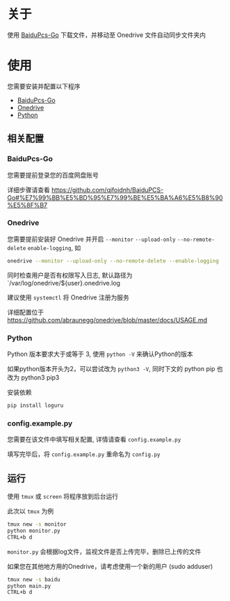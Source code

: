 # 关于

使用 [BaiduPcs-Go](https://github.com/qjfoidnh/BaiduPCS-Go) 下载文件，并移动至 Onedrive 文件自动同步文件夹内

# 使用

您需要安装并配置以下程序
- [BaiduPcs-Go](https://github.com/qjfoidnh/BaiduPCS-Go)
- [Onedrive](https://github.com/abraunegg/onedrive)
- [Python](https://www.python.org)

## 相关配置

### BaiduPcs-Go

您需要提前登录您的百度网盘账号

详细步骤请查看 https://github.com/qjfoidnh/BaiduPCS-Go#%E7%99%BB%E5%BD%95%E7%99%BE%E5%BA%A6%E5%B8%90%E5%8F%B7

### Onedrive

您需要提前安装好 Onedrive 并开启 `--monitor` `--upload-only` `--no-remote-delete` `enable-logging`, 如

```bash
onedrive --monitor --upload-only --no-remote-delete --enable-logging
```
同时检查用户是否有权限写入日志, 默认路径为 `/var/log/onedrive/${user}.onedrive.log

建议使用 `systemctl` 将 Onedrive 注册为服务

详细配置位于 https://github.com/abraunegg/onedrive/blob/master/docs/USAGE.md

### Python

Python 版本要求大于或等于 3, 使用 `python -V` 来确认Python的版本

如果python版本开头为2，可以尝试改为 `python3 -V`, 同时下文的 python pip 也改为 python3 pip3

安装依赖

```bash
pip install loguru
```

### config.example.py

您需要在该文件中填写相关配置, 详情请查看 `config.example.py`

填写完毕后，将 `config.example.py` 重命名为 `config.py`

## 运行
使用 `tmux` 或 `screen` 将程序放到后台运行

此次以 `tmux` 为例

```bash
tmux new -s monitor
python monitor.py
CTRL+b d
```
`monitor.py` 会根据log文件，监视文件是否上传完毕，删除已上传的文件

如果您在其他地方用的Onedrive，请考虑使用一个新的用户 (sudo adduser)

```bash
tmux new -s baidu
python main.py
CTRL+b d
```
